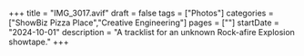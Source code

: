 +++
title = "IMG_3017.avif"
draft = false
tags = ["Photos"]
categories = ["ShowBiz Pizza Place","Creative Engineering"]
pages = [""]
startDate = "2024-10-01"
description = "A tracklist for an unknown Rock-afire Explosion showtape."
+++
